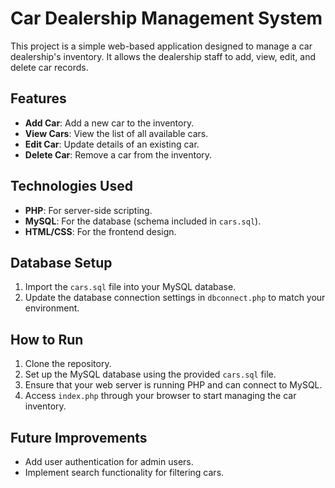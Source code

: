 # Car Dealership Management System

This project is a simple web-based application designed to manage a car dealership's inventory. It allows the dealership staff to add, view, edit, and delete car records.

## Features

- **Add Car**: Add a new car to the inventory.
- **View Cars**: View the list of all available cars.
- **Edit Car**: Update details of an existing car.
- **Delete Car**: Remove a car from the inventory.
  
## Technologies Used

- **PHP**: For server-side scripting.
- **MySQL**: For the database (schema included in `cars.sql`).
- **HTML/CSS**: For the frontend design.

## Database Setup

1. Import the `cars.sql` file into your MySQL database.
2. Update the database connection settings in `dbconnect.php` to match your environment.

## How to Run

1. Clone the repository.
2. Set up the MySQL database using the provided `cars.sql` file.
3. Ensure that your web server is running PHP and can connect to MySQL.
4. Access `index.php` through your browser to start managing the car inventory.

## Future Improvements

- Add user authentication for admin users.
- Implement search functionality for filtering cars.